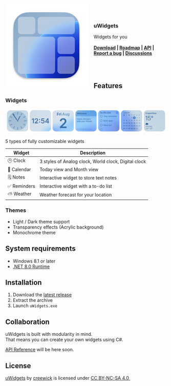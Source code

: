 <div>
  <img src=".github/images/icon256x256@2x.png" width="256" alt="Logo" align="left" style="margin-right: 20px;">
  <div>
    <br/><br/>
    <h3>uWidgets</h3>
    Widgets for you<br/><br/>
    <b>
      <a href="https://github.com/creewick/uWidgets/releases">Download</a> |
      <a href="https://github.com/users/creewick/projects/4">Roadmap</a> |
      <a href="https://github.com/creewick/uWidgets/wiki/API-Reference">API</a> |
      <a href="https://github.com/creewick/uWidgets/issues">Report a bug</a> |
      <a href="https://github.com/creewick/uWidgets/discussions">Discussions</a>
    </b>
    <br/><br/><br/><br/>
  </div>
</div>

## Features

### Widgets

<img src=".github/images/widgets_line.png">

5 types of fully customizable widgets

| Widget  | Description                                          |
|---------|------------------------------------------------------|
| 🕒 Clock | 3 styles of Analog clock, World clock, Digital clock |
| 📅 Calendar | Today view and Month view                            |
| 🗒️ Notes | Interactive widget to store text notes               |
| ✅ Reminders | Interactive widget with a to-do list                 |
| ⛅️ Weather | Weather forecast for your location                   |

### Themes

- Light / Dark theme support
- Transparency effects (Acrylic background)
- Monochrome theme

## System requirements

- Windows 8.1 or later 
- [.NET 8.0 Runtime](https://dotnet.microsoft.com/en-us/download/dotnet/8.0)

## Installation

1. Download the [latest release](https://github.com/creewick/uWidgets/releases)
2. Extract the archive
3. Launch `uWidgets.exe`

## Collaboration

uWidgets is built with modularity in mind.<br/>
That means you can create your own widgets using C#.

[API Reference](https://github.com/creewick/uWidgets/wiki/API-Reference) will be here soon.

## License

<p xmlns:cc="http://creativecommons.org/ns#" xmlns:dct="http://purl.org/dc/terms/"><a property="dct:title" rel="cc:attributionURL" href="https://github.com/creewick/uWidgets">uWidgets</a> by <a rel="cc:attributionURL dct:creator" property="cc:attributionName" href="https://github.com/creewick">creewick</a> is licensed under <a href="https://creativecommons.org/licenses/by-nc-sa/4.0/?ref=chooser-v1" target="_blank" rel="license noopener noreferrer" style="display:inline-block;">CC BY-NC-SA 4.0 <img style="height:22px!important;margin-left:3px;vertical-align:text-bottom;" src="https://mirrors.creativecommons.org/presskit/icons/cc.svg?ref=chooser-v1" alt=""><img style="height:22px!important;margin-left:3px;vertical-align:text-bottom;" src="https://mirrors.creativecommons.org/presskit/icons/by.svg?ref=chooser-v1" alt=""><img style="height:22px!important;margin-left:3px;vertical-align:text-bottom;" src="https://mirrors.creativecommons.org/presskit/icons/nc.svg?ref=chooser-v1" alt=""><img style="height:22px!important;margin-left:3px;vertical-align:text-bottom;" src="https://mirrors.creativecommons.org/presskit/icons/sa.svg?ref=chooser-v1" alt=""></a></p>
